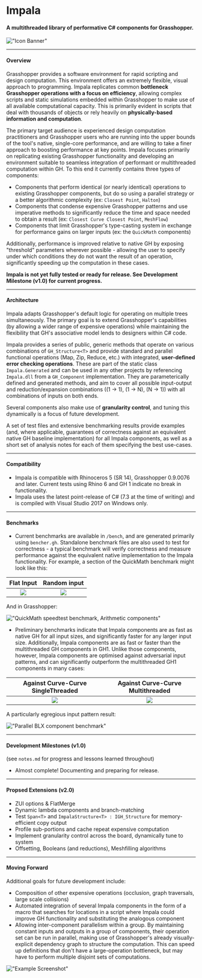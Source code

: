 # Impala
#### A multithreaded library of performative C# components for Grasshopper.

!["Icon Banner"](icon_banner.png)

--- 
#### Overview
Grasshopper provides a software environment for rapid scripting and design computation. This environment offers an extremely flexible, visual approach to programming. Impala replicates common **bottleneck Grasshopper operations with a focus on efficiency**, allowing complex scripts and static simulations embedded within Grasshopper to make use of all available computational capacity. This is primarily evident in scripts that deal with thousands of objects or rely heavily on **physically-based information and computation**. 

The primary target audience is experienced design computation practitioners and Grasshopper users who are running into the upper bounds of the tool's native, single-core performance, and are willing to take a finer approach to boosting performance at key points. Impala focuses primarily on replicating existing Grasshopper functionality and developing an environment suitable to seamless integration of performant or multithreaded computation within GH. To this end it currently contains three types of components:

- Components that perform identical (or nearly identical) operations to existing Grasshopper components, but do so using a parallel strategy or a better algorithmic complexity (ex: `Closest Point`, `Halton`)
- Components that condense expensive Grasshopper patterns and use imperative methods to significantly reduce the time and space needed to obtain a result (ex: `Closest Curve Closest Point`, `MeshFlow`)
- Components that limit Grasshopper's type-casting system in exchange for performance gains on larger inputs (ex: the `QuickMath` components)

Additionally, performance is improved relative to native GH by exposing "threshold" parameters wherever possible - allowing the user to specify under which conditions they do not want the result of an operation, significantly speeding up the computation in these cases.
	

**Impala is not yet fully tested or ready for release. See Development Milestone (v1.0) for current progress.**

--- 
#### Architecture

Impala adapts Grasshopper's default logic for operating on multiple trees simultaneously. The primary goal is to extend Grasshopper's capabilities (by allowing a wider range of expensive operations) while maintaining the flexibility that GH's associative model lends to designers within C# code. 

Impala provides a series of public, generic methods that operate on various combinations of `GH_Structure<T>` and provide standard and parallel functional operations (Map, Zip, Reduce, etc.) with integrated, **user-defined error checking operations**. These are part of the static class `Impala.Generated` and can be used in any other projects by referencing `Impala.dll` from a `GH_Component` implementation. They are parameterically defined and generated methods, and aim to cover all possible input-output and reduction/expansion combinations ((1 -> 1), (1 -> N), (N -> 1)) with all combinations of inputs on both ends. 

Several components also make use of **granularity control**, and tuning this dynamically is a focus of future development. 
	
A set of test files and extensive benchmarking results provide examples (and, where applicable, guarantees of correctness against an equivalent native GH baseline implementation) for all Impala components, as well as a short set of analysis notes for each of them specifying the best use-cases. 

---
#### Compatibility

- Impala is compatible with Rhinoceros 5 (SR 14), Grasshopper 0.9.0076 and later. Current tests using Rhino 6 and GH 1 indicate no break in functionality.
- Impala uses the latest point-release of C# (7.3 at the time of writing) and is compiled with Visual Studio 2017 on Windows only. 

---
#### Benchmarks

- Current benchmarks are available in `/bench`, and are generated primarily using `bencher.gh`. Standalone benchmark files are also used to test for correctness - a typical benchmark will verify correctness and measure performance against the equivalent native implementation to the Impala functionality. For example, a section of the QuickMath benchmark might look like this:

Flat Input                 |  Random input
:-------------------------:|:-------------------------:
![](bench/Flat_BinAdd_Bench.jpg)  |  ![](bench/Random_BinAdd_Bench.jpg)

And in Grasshopper: 

!["QuickMath speedtest benchmark, Arithmetic components"](quickmath_demo.png)

- Preliminary benchmarks indicate that Impala components are as fast as native GH for all input sizes, and significantly faster for any larger input size. Additionally, Impala components are as fast or faster than the multithreaded GH components in GH1. Unlike those components, however, Impala components are optimised against adversarial input patterns, and can significantly outperform the multithreaded GH1 components in many cases:

Against Curve-Curve SingleThreaded  | Against Curve-Curve Multithreaded
:-------------------------:|:-------------------------:
![](bench/r6_ccx_Bench.jpg)  |  ![](bench/r6_mtx_flat_Bench.jpg)

A particularly egregious input pattern result:

!["Parallel BLX component benchmark"](parallel_benchmark.png)

---
#### Development Milestones (v1.0)
(see `notes.md` for progress and lessons learned throughout)
- Almost complete! Documenting and preparing for release.
---

#### Propsed Extensions (v2.0)

- ZUI options & FlatMerge
- Dynamic lambda components and branch-matching
- Test `Span<T>` and `ImpalaStructure<T> : IGH_Structure` for memory-efficient copy output
- Profile sub-portions and cache repeat expensive computation
- Implement granularity control across the board, dynamically tune to system
- Offsetting, Booleans (and reductions), Meshfilling algorithms

---	
#### Moving Forward

Additional goals for future development include:
* Composition of other expensive operations (occlusion, graph traversals, large scale collisions)
* Automated integration of several Impala components in the form of a macro that searches for locations in a script where Impala could improve GH functionality and substituting the analogous component
* Allowing inter-component parallelism within a group. By maintaining constant inputs and outputs in a group of components, their operation set can be run in parallel, making use of Grasshopper's already visually-explicit dependency graph to structure the computation. This can speed up definitions that don't have a large-operation bottleneck, but may have to perform multiple disjoint sets of computations.
	
!["Example Screenshot"](example_screenshot.png)
	
	
	
	
